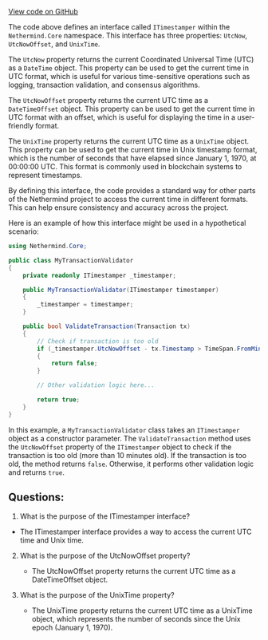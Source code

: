 [View code on GitHub](https://github.com/NethermindEth/nethermind/src/Nethermind/Nethermind.Core/ITimestamp.cs)

The code above defines an interface called `ITimestamper` within the `Nethermind.Core` namespace. This interface has three properties: `UtcNow`, `UtcNowOffset`, and `UnixTime`. 

The `UtcNow` property returns the current Coordinated Universal Time (UTC) as a `DateTime` object. This property can be used to get the current time in UTC format, which is useful for various time-sensitive operations such as logging, transaction validation, and consensus algorithms.

The `UtcNowOffset` property returns the current UTC time as a `DateTimeOffset` object. This property can be used to get the current time in UTC format with an offset, which is useful for displaying the time in a user-friendly format.

The `UnixTime` property returns the current UTC time as a `UnixTime` object. This property can be used to get the current time in Unix timestamp format, which is the number of seconds that have elapsed since January 1, 1970, at 00:00:00 UTC. This format is commonly used in blockchain systems to represent timestamps.

By defining this interface, the code provides a standard way for other parts of the Nethermind project to access the current time in different formats. This can help ensure consistency and accuracy across the project. 

Here is an example of how this interface might be used in a hypothetical scenario:

```csharp
using Nethermind.Core;

public class MyTransactionValidator
{
    private readonly ITimestamper _timestamper;

    public MyTransactionValidator(ITimestamper timestamper)
    {
        _timestamper = timestamper;
    }

    public bool ValidateTransaction(Transaction tx)
    {
        // Check if transaction is too old
        if (_timestamper.UtcNowOffset - tx.Timestamp > TimeSpan.FromMinutes(10))
        {
            return false;
        }

        // Other validation logic here...

        return true;
    }
}
```

In this example, a `MyTransactionValidator` class takes an `ITimestamper` object as a constructor parameter. The `ValidateTransaction` method uses the `UtcNowOffset` property of the `ITimestamper` object to check if the transaction is too old (more than 10 minutes old). If the transaction is too old, the method returns `false`. Otherwise, it performs other validation logic and returns `true`.
## Questions: 
 1. What is the purpose of the ITimestamper interface?
   - The ITimestamper interface provides a way to access the current UTC time and Unix time.

2. What is the purpose of the UtcNowOffset property?
   - The UtcNowOffset property returns the current UTC time as a DateTimeOffset object.

3. What is the purpose of the UnixTime property?
   - The UnixTime property returns the current UTC time as a UnixTime object, which represents the number of seconds since the Unix epoch (January 1, 1970).